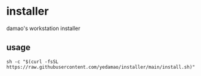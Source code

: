 # installer
damao's workstation installer

## usage
```sh -c "$(curl -fsSL https://raw.githubusercontent.com/yedamao/installer/main/install.sh)"```
